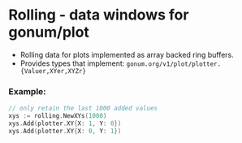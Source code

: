 # Rolling - data windows for gonum/plot

* Rolling data for plots implemented as array backed ring buffers.
* Provides types that implement: `gonum.org/v1/plot/plotter.{Valuer,XYer,XYZr}`

### Example:

``` go
// only retain the last 1000 added values
xys := rolling.NewXYs(1000)
xys.Add(plotter.XY{X: 1, Y: 0})
xys.Add(plotter.XY{X: 0, Y: 1})
```
 


